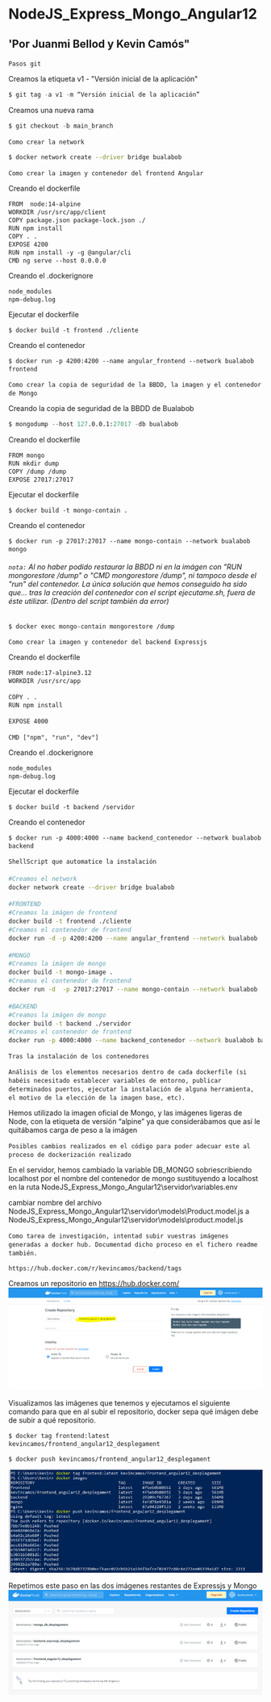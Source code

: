 # NodeJS_Express_Mongo_Angular12

## 'Por Juanmi Bellod y Kevin Camós"

`Pasos git`

Creamos la etiqueta v1 - "Versión inicial de la aplicación"

```s
$ git tag -a v1 -m “Versión inicial de la aplicación”
```

Creamos una nueva rama

```s
$ git checkout -b main_branch
```

`Como crear la network`

```sh
$ docker network create --driver bridge bualabob
```

`Como crear la imagen y contenedor del frontend Angular`

Creando el dockerfile

```docker
FROM  node:14-alpine
WORKDIR /usr/src/app/client
COPY package.json package-lock.json ./
RUN npm install
COPY . .
EXPOSE 4200
RUN npm install -y -g @angular/cli
CMD ng serve --host 0.0.0.0
```

Creando el .dockerignore

```docker
node_modules
npm-debug.log
```

Ejecutar el dockerfile

```docker
$ docker build -t frontend ./cliente
```

Creando el contenedor

```docker
$ docker run -p 4200:4200 --name angular_frontend --network bualabob  frontend
```

`Como crear la copia de seguridad de la BBDD, la imagen y el contenedor de Mongo`

Creando la copia de seguridad de la BBDD de Bualabob

```s
$ mongodump --host 127.0.0.1:27017 -db bualabob
```

Creando el dockerfile

```docker
FROM mongo
RUN mkdir dump
COPY /dump /dump
EXPOSE 27017:27017
```

Ejecutar el dockerfile

```docker
$ docker build -t mongo-contain .
```

Creando el contenedor

```docker
$ docker run -p 27017:27017 --name mongo-contain --network bualabob  mongo
```


###### `nota:` Al no haber podido restaurar la BBDD ni en la imágen con "RUN mongorestore /dump" o "CMD mongorestore /dump", ni tampoco desde el "run" del contenedor.  La única solución que hemos conseguido ha sido que... tras la creación del contenedor con el script ejecutame.sh, fuera de éste utilizar. (Dentro del script también da error) 

```
$ docker exec mongo-contain mongorestore /dump
``` 
`Como crear la imagen y contenedor del backend Expressjs`

Creando el dockerfile

```docker
FROM node:17-alpine3.12
WORKDIR /usr/src/app

COPY . .
RUN npm install

EXPOSE 4000

CMD ["npm", "run", "dev"]
```

Creando el .dockerignore
```docker
node_modules
npm-debug.log
```

Ejecutar el dockerfile

```docker
$ docker build -t backend /servidor
```

Creando el contenedor

```docker
$ docker run -p 4000:4000 --name backend_contenedor --network bualabob backend
```

`ShellScript que automatice la instalación`

```sh
#Creamos el network
docker network create --driver bridge bualabob

#FRONTEND
#Creamos la imágen de frontend
docker build -t frontend ./cliente
#Creamos el contenedor de frontend
docker run -d -p 4200:4200 --name angular_frontend --network bualabob  frontend

#MONGO
#Creamos la imágen de mongo
docker build -t mongo-image .
#Creamos el contenedor de frontend
docker run -d  -p 27017:27017 --name mongo-contain --network bualabob  mongo-contain

#BACKEND
#Creamos la imágen de mongo
docker build -t backend ./servidor
#Creamos el contenedor de frontend
docker run -p 4000:4000 --name backend_contenedor --network bualabob backend
```



`Tras la instalación de los contenedores`



`Análisis de los elementos necesarios dentro de cada dockerfile (si habéis necesitado establecer variables de entorno, publicar determinados puertos, ejecutar la instalación de alguna herramienta, el motivo de la elección de la imagen base, etc).`

Hemos utilizado la imagen oficial de Mongo, y las imágenes ligeras de Node, con la etiqueta de versión “alpine” ya que considerábamos que así le quitábamos carga de peso a la imágen


`Posibles cambios realizados en el código para poder adecuar este al proceso de dockerización realizado`

En el servidor, hemos cambiado la variable DB_MONGO sobriescribiendo localhost por el nombre del contenedor de mongo sustituyendo a localhost en la ruta NodeJS_Express_Mongo_Angular12\servidor\variables.env


cambiar nombre del archivo NodeJS_Express_Mongo_Angular12\servidor\models\Product.model.js a
NodeJS_Express_Mongo_Angular12\servidor\models\product.model.js



`Como tarea de investigación, intentad subir vuestras imágenes generadas a docker hub. Documentad dicho proceso en el fichero readme también.`

```
https://hub.docker.com/r/kevincamos/backend/tags 
```
Creamos un repositorio en https://hub.docker.com/ 
<img src="img/creating_repo.png"  with="500" height="auto">


Visualizamos las imágenes que tenemos y ejecutamos el siguiente comando para que en al subir el repositorio, docker sepa qué imágen debe de subir a qué repositorio.

```
$ docker tag frontend:latest kevincamos/frontend_angular12_desplegament
```
```
$ docker push kevincamos/frontend_angular12_desplegament
```
<img src="img/angular docker.png"  with="500" height="auto">



Repetimos este paso en las dos imágenes restantes de Expressjs y Mongo 
<img src="img/repositorios.png"  with="500" height="auto">



